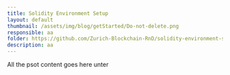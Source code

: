 ```yaml
---
title: Solidity Environment Setup
layout: default
thumbnail: /assets/img/blog/getStarted/Do-not-delete.png
responsible: aa
folder: https://github.com/Zurich-Blockchain-RnD/solidity-environment-setup
description: aa
---
```


All the psot content goes here unter

